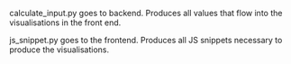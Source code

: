 calculate_input.py goes to backend. Produces all values that flow into the visualisations in the front end.

js_snippet.py goes to the frontend. Produces all JS snippets necessary to produce the visualisations.

